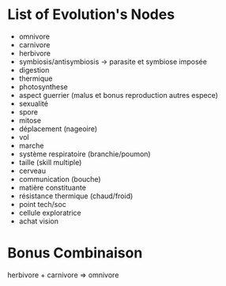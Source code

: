 # List of Evolution's Nodes
- omnivore
- carnivore
- herbivore
- symbiosis/antisymbiosis -> parasite et symbiose imposée
- digestion
- thermique
- photosynthese
- aspect guerrier (malus et bonus reproduction autres espece)
- sexualité
- spore
- mitose
- déplacement (nageoire)
- vol
- marche
- système respiratoire (branchie/poumon)
- taille (skill multiple)
- cerveau
- communication (bouche)
- matière constituante
- résistance thermique (chaud/froid)
- point tech/soc
- cellule exploratrice
- achat vision


# Bonus Combinaison

herbivore + carnivore => omnivore
